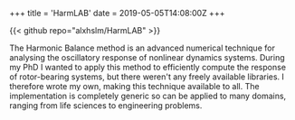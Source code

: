 +++
title = 'HarmLAB'
date = 2019-05-05T14:08:00Z
+++

{{< github repo="alxhslm/HarmLAB" >}}

The Harmonic Balance method is an advanced numerical technique for analysing the oscillatory response of nonlinear dynamics systems. During my PhD I wanted to apply this method to efficiently compute the response of rotor-bearing systems, but there weren't any freely available libraries. I therefore wrote my own, making this technique available to all. The implementation is completely generic so can be applied to many domains, ranging from life sciences to engineering problems.
